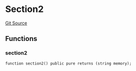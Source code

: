# Section2
[Git Source](https://github.com/z0r0z/BaseSAFE/blob/49e83097a550e99e166bacce818c6debef62f7e0/src/SAFE/Section2.sol)


## Functions
### section2


```solidity
function section2() public pure returns (string memory);
```


